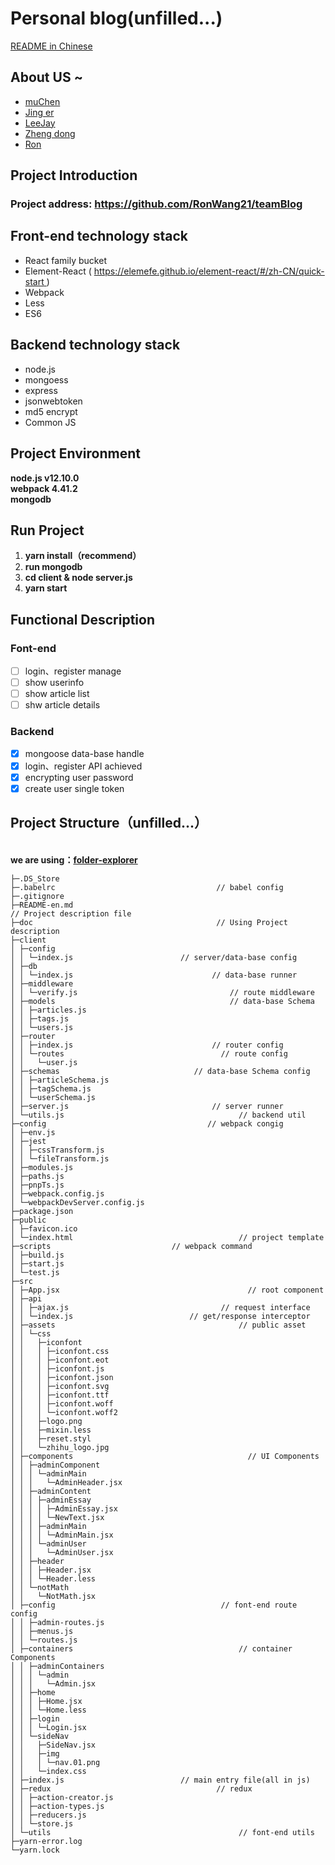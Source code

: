 # Personal blog(unfilled...)

[README in Chinese](README.md)

<a name="TXwq3"></a>
## About US ~

- [muChen](https://github.com/luckyMuChen)
- [Jing er]()
- [LeeJay](https://github.com/LeeJay9701)
- [Zheng dong](https://github.com/LD382549823)
- [Ron](https://github.com/RonWang21)

<a name="1TFk7"></a>
## Project Introduction
<a name="45lpm"></a>
### Project address: [ https://github.com/RonWang21/teamBlog ](https://github.com/RonWang21/teamBlog)


<a name="6oaFs"></a>
## Front-end technology stack

- React family bucket
- Element-React ( [ https://elemefe.github.io/element-react/#/zh-CN/quick-start ](https://elemefe.github.io/element-react/#/zh-CN/quick-start) )
- Webpack
- Less
- ES6

<a name="gO4Lz"></a>
## Backend technology stack

- node.js
- mongoess
- express
- jsonwebtoken
- md5 encrypt
- Common JS

<a name="04HHm"></a>
## Project Environment
**node.js v12.10.0**<br />**webpack 4.41.2**<br />**mongodb**<br />
<a name="JrZDi"></a>
## Run Project

1. **yarn install（recommend）**
1. **run mongodb**
1. **cd client & node server.js**
1. **yarn start**

<a name="P3fGj"></a>
## Functional Description
<a name="suTYK"></a>
### Font-end

- [ ] login、register manage
- [ ] show userinfo
- [ ] show article list
- [ ] shw article details

<a name="aHlev"></a>
### Backend

- [x]  mongoose data-base handle
- [x] login、register API achieved
- [x] encrypting user password
- [x] create user single token

<a name="jrpJw"></a>
## Project Structure（unfilled...）

<br />**we are using：**[**folder-explorer**](https://github.com/d2-projects/folder-explorer)

```
├─.DS_Store 
├─.babelrc                                    // babel config
├─.gitignore 
├─README-en.md																// Project description file
├─doc                                         // Using Project description
├─client                                     
│ ├─config 
│ │ └─index.js                        // server/data-base config
│ ├─db 
│ │ └─index.js                               // data-base runner
│ ├─middleware 
│ │ └─verify.js                                  // route middleware
│ ├─models                                       // data-base Schema
│ │ ├─articles.js 
│ │ ├─tags.js 
│ │ └─users.js 
│ ├─router 
│ │ ├─index.js                               // router config
│ │ └─routes                                   // route config
│ │   └─user.js 
│ ├─schemas                              // data-base Schema config
│ │ ├─articleSchema.js 
│ │ ├─tagSchema.js 
│ │ └─userSchema.js 
│ ├─server.js                                // server runner
│ └─utils.js                                       // backend util
├─config                                    // webpack congig
│ ├─env.js 
│ ├─jest 
│ │ ├─cssTransform.js 
│ │ └─fileTransform.js 
│ ├─modules.js 
│ ├─paths.js 
│ ├─pnpTs.js 
│ ├─webpack.config.js 
│ └─webpackDevServer.config.js 
├─package.json                                     
├─public 
│ ├─favicon.ico                                    
│ └─index.html                                     // project template
├─scripts                           // webpack command
│ ├─build.js 
│ ├─start.js 
│ └─test.js 
├─src 
│ ├─App.jsx                                          // root component
│ ├─api 
│ │ ├─ajax.js                                  // request interface
│ │ └─index.js                          // get/response interceptor
│ ├─assets                                         // public asset
│ │ └─css 
│ │   ├─iconfont 
│ │   │ ├─iconfont.css 
│ │   │ ├─iconfont.eot 
│ │   │ ├─iconfont.js 
│ │   │ ├─iconfont.json 
│ │   │ ├─iconfont.svg 
│ │   │ ├─iconfont.ttf 
│ │   │ ├─iconfont.woff 
│ │   │ └─iconfont.woff2 
│ │   ├─logo.png 
│ │   ├─mixin.less 
│ │   ├─reset.styl 
│ │   └─zhihu_logo.jpg 
│ ├─components                                       // UI Components
│ │ ├─adminComponent 
│ │ │ └─adminMain 
│ │ │   └─AdminHeader.jsx 
│ │ ├─adminContent 
│ │ │ ├─adminEssay 
│ │ │ │ ├─AdminEssay.jsx 
│ │ │ │ └─NewText.jsx 
│ │ │ ├─adminMain 
│ │ │ │ └─AdminMain.jsx 
│ │ │ └─adminUser 
│ │ │   └─AdminUser.jsx 
│ │ ├─header 
│ │ │ ├─Header.jsx 
│ │ │ └─Header.less 
│ │ └─notMath 
│ │   └─NotMath.jsx 
│ ├─config                                     // font-end route config
│ │ ├─admin-routes.js 
│ │ ├─menus.js 
│ │ └─routes.js 
│ ├─containers                                     // container Components
│ │ ├─adminContainers                      
│ │ │ └─admin 
│ │ │   └─Admin.jsx 
│ │ ├─home 
│ │ │ ├─Home.jsx 
│ │ │ └─Home.less 
│ │ ├─login 
│ │ │ └─Login.jsx 
│ │ └─sideNav 
│ │   ├─SideNav.jsx 
│ │   ├─img 
│ │   │ └─nav.01.png 
│ │   └─index.css 
│ ├─index.js                          // main entry file(all in js)
│ ├─redux                                     // redux
│ │ ├─action-creator.js 
│ │ ├─action-types.js 
│ │ ├─reducers.js 
│ │ └─store.js 
│ └─utils                                          // font-end utils
├─yarn-error.log 
└─yarn.lock 
```
<br />
